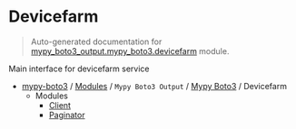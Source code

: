 # Devicefarm

> Auto-generated documentation for [mypy_boto3_output.mypy_boto3.devicefarm](https://github.com/vemel/mypy_boto3/blob/master/mypy_boto3_output/mypy_boto3/devicefarm/__init__.py) module.

Main interface for devicefarm service

- [mypy-boto3](../../../README.md#mypy_boto3) / [Modules](../../../MODULES.md#mypy-boto3-modules) / `Mypy Boto3 Output` / [Mypy Boto3](../index.md#mypy-boto3) / Devicefarm
    - Modules
        - [Client](client.md#client)
        - [Paginator](paginator.md#paginator)
